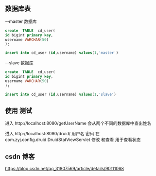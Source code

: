 

数据库表
-----------
--master 数据库
```sql
create  TABLE  cd_user(
id bigint primary key,
username VARCHAR(50)
);

insert into cd_user (id,username) values(1,'master')
```

--slave 数据库 
```sql
create  TABLE  cd_user(
id bigint primary key,
username VARCHAR(50)
);

insert into cd_user (id,username) values(1,'slave')
```
使用 测试
---------------
进入
http://localhost:8080/getUserName 
会从两个不同的数据库中查出姓名


进入 http://localhost:8080/druid/ 
用户名 密码 在 com.zyj.config.druid.DruidStatViewServlet 修改 和查看
用于查看状态 

csdn 博客
---------------
https://blog.csdn.net/qq_31807569/article/details/90111068
